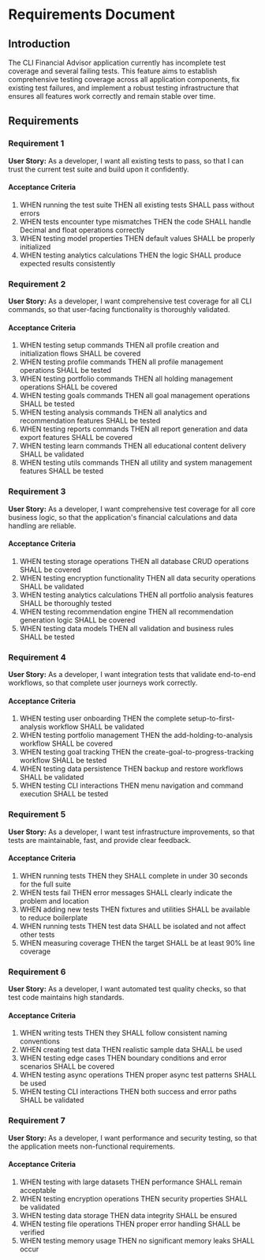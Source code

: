 # Requirements Document

## Introduction

The CLI Financial Advisor application currently has incomplete test coverage and several failing tests. This feature aims to establish comprehensive testing coverage across all application components, fix existing test failures, and implement a robust testing infrastructure that ensures all features work correctly and remain stable over time.

## Requirements

### Requirement 1

**User Story:** As a developer, I want all existing tests to pass, so that I can trust the current test suite and build upon it confidently.

#### Acceptance Criteria

1. WHEN running the test suite THEN all existing tests SHALL pass without errors
2. WHEN tests encounter type mismatches THEN the code SHALL handle Decimal and float operations correctly
3. WHEN testing model properties THEN default values SHALL be properly initialized
4. WHEN testing analytics calculations THEN the logic SHALL produce expected results consistently

### Requirement 2

**User Story:** As a developer, I want comprehensive test coverage for all CLI commands, so that user-facing functionality is thoroughly validated.

#### Acceptance Criteria

1. WHEN testing setup commands THEN all profile creation and initialization flows SHALL be covered
2. WHEN testing profile commands THEN all profile management operations SHALL be tested
3. WHEN testing portfolio commands THEN all holding management operations SHALL be covered
4. WHEN testing goals commands THEN all goal management operations SHALL be tested
5. WHEN testing analysis commands THEN all analytics and recommendation features SHALL be tested
6. WHEN testing reports commands THEN all report generation and data export features SHALL be covered
7. WHEN testing learn commands THEN all educational content delivery SHALL be validated
8. WHEN testing utils commands THEN all utility and system management features SHALL be tested

### Requirement 3

**User Story:** As a developer, I want comprehensive test coverage for all core business logic, so that the application's financial calculations and data handling are reliable.

#### Acceptance Criteria

1. WHEN testing storage operations THEN all database CRUD operations SHALL be covered
2. WHEN testing encryption functionality THEN all data security operations SHALL be validated
3. WHEN testing analytics calculations THEN all portfolio analysis features SHALL be thoroughly tested
4. WHEN testing recommendation engine THEN all recommendation generation logic SHALL be covered
5. WHEN testing data models THEN all validation and business rules SHALL be tested

### Requirement 4

**User Story:** As a developer, I want integration tests that validate end-to-end workflows, so that complete user journeys work correctly.

#### Acceptance Criteria

1. WHEN testing user onboarding THEN the complete setup-to-first-analysis workflow SHALL be validated
2. WHEN testing portfolio management THEN the add-holding-to-analysis workflow SHALL be covered
3. WHEN testing goal tracking THEN the create-goal-to-progress-tracking workflow SHALL be tested
4. WHEN testing data persistence THEN backup and restore workflows SHALL be validated
5. WHEN testing CLI interactions THEN menu navigation and command execution SHALL be tested

### Requirement 5

**User Story:** As a developer, I want test infrastructure improvements, so that tests are maintainable, fast, and provide clear feedback.

#### Acceptance Criteria

1. WHEN running tests THEN they SHALL complete in under 30 seconds for the full suite
2. WHEN tests fail THEN error messages SHALL clearly indicate the problem and location
3. WHEN adding new tests THEN fixtures and utilities SHALL be available to reduce boilerplate
4. WHEN running tests THEN test data SHALL be isolated and not affect other tests
5. WHEN measuring coverage THEN the target SHALL be at least 90% line coverage

### Requirement 6

**User Story:** As a developer, I want automated test quality checks, so that test code maintains high standards.

#### Acceptance Criteria

1. WHEN writing tests THEN they SHALL follow consistent naming conventions
2. WHEN creating test data THEN realistic sample data SHALL be used
3. WHEN testing edge cases THEN boundary conditions and error scenarios SHALL be covered
4. WHEN testing async operations THEN proper async test patterns SHALL be used
5. WHEN testing CLI interactions THEN both success and error paths SHALL be validated

### Requirement 7

**User Story:** As a developer, I want performance and security testing, so that the application meets non-functional requirements.

#### Acceptance Criteria

1. WHEN testing with large datasets THEN performance SHALL remain acceptable
2. WHEN testing encryption operations THEN security properties SHALL be validated
3. WHEN testing data storage THEN data integrity SHALL be ensured
4. WHEN testing file operations THEN proper error handling SHALL be verified
5. WHEN testing memory usage THEN no significant memory leaks SHALL occur